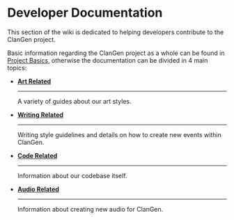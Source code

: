 # Developer Documentation
This section of the wiki is dedicated to helping developers contribute to the ClanGen project.

Basic information regarding the ClanGen project as a whole can be found in [Project Basics](project-basics/index.md), otherwise the documentation can be divided in 4 main topics:

<div class="grid cards" markdown>

- __[Art Related](art/index.md)__

    ---

    A variety of guides about our art styles.

    

- __[Writing Related](writing/index.md)__

    ---

    Writing style guidelines and details on how to create new events within ClanGen.

- __[Code Related](code/index.md)__

    ---

    Information about our codebase itself.

- __[Audio Related](audio/index.md)__

    ---

    Information about creating new audio for ClanGen.

</div>